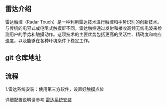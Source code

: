 ## 雷达介绍

雷达触控（Radar Touch）是一种利用雷达技术进行触控和手势识别的创新技术。与传统的电容式或电阻式触摸屏不同，雷达触控通过发射和接收高频无线电波来检测用户的手势和触摸动作。这项技术的主要优势包括更高的灵活性、精确度和响应速度，以及能够在各种环境条件下稳定工作。

## git 仓库地址

## 流程

1.雷达系统安装：使用第三方软件，设置好触摸点位

详细配置说明请参考:[雷达系统安装](https://github.com/troncell/SensingDocs/blob/main/Docs/Radar/%E9%9B%B7%E8%BE%BE%E7%B3%BB%E7%BB%9F%E5%AE%89%E8%A3%85.md)
